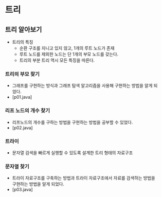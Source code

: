 # 트리
## 트리 알아보기
- 트리의 특징
  - 순환 구조를 지니고 있지 않고, 1개의 루트 노드가 존재
  - 루트 노드를 제외한 노드는 단 1개의 부모 노드를 갖는다.
  - 트리의 부분 트리 역시 모든 특징을 따른다.

### 트리의 부모 찾기
- 그래프를 구현하는 방식과 그래프 탐색 알고리즘을 사용해 구현하는 방법을 알게 되었다.
- [p01.java]

### 리프 노드의 개수 찾기
- 리프노드의 개수를 구하는 방법을 구현하는 방법을 공부할 수 있었다.
- [p02.java]

### 트라이
- 문자열 검색을 빠르게 실행할 수 있도록 설계한 트리 형태의 자료구조

### 문자열 찾기
- 트라이 자료구조를 구축하는 방법과 트라이 자료구조에서 자료를 검색하는 방법을 구현하는 방법을 알게 되었다.
- [p03.java]